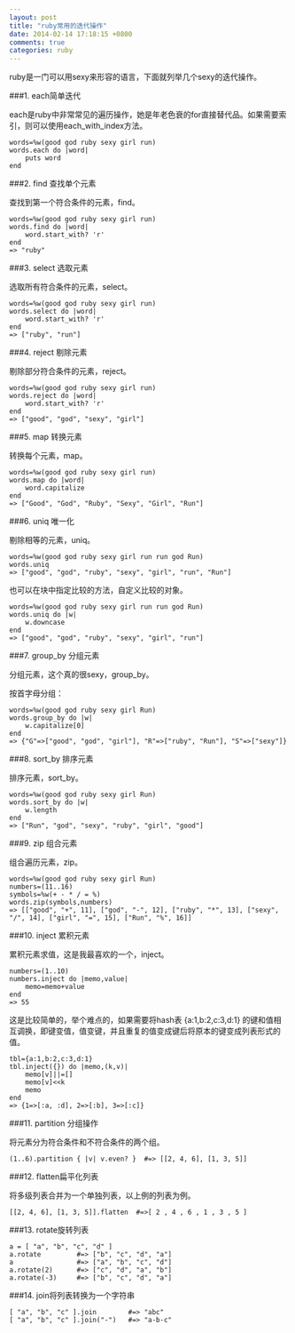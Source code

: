 ```yaml
---
layout: post
title: "ruby常用的迭代操作"
date: 2014-02-14 17:18:15 +0800
comments: true
categories: ruby
---
```


ruby是一门可以用sexy来形容的语言，下面就列举几个sexy的迭代操作。

###1. each简单迭代

each是ruby中非常常见的遍历操作，她是年老色衰的for直接替代品。如果需要索引，则可以使用each_with_index方法。

	words=%w(good god ruby sexy girl run)
	words.each do |word|
		puts word
	end

###2. find 查找单个元素

查找到第一个符合条件的元素，find。

	words=%w(good god ruby sexy girl run)
	words.find do |word|
		word.start_with? 'r'
	end
	=> "ruby"

###3. select 选取元素

选取所有符合条件的元素，select。

	words=%w(good god ruby sexy girl run)
	words.select do |word|
		word.start_with? 'r'
	end
	=> ["ruby", "run"]

###4. reject 剔除元素

剔除部分符合条件的元素，reject。

	words=%w(good god ruby sexy girl run)
	words.reject do |word|
		word.start_with? 'r'
	end
	=> ["good", "god", "sexy", "girl"]

###5. map 转换元素

转换每个元素，map。

	words=%w(good god ruby sexy girl run)
	words.map do |word|
		word.capitalize
	end
	=> ["Good", "God", "Ruby", "Sexy", "Girl", "Run"]

###6. uniq 唯一化

剔除相等的元素，uniq。

	words=%w(good god ruby sexy girl run run god Run)
	words.uniq
	=> ["good", "god", "ruby", "sexy", "girl", "run", "Run"]

也可以在块中指定比较的方法，自定义比较的对象。

	words=%w(good god ruby sexy girl run run god Run)
	words.uniq do |w|
		w.downcase
	end
	=> ["good", "god", "ruby", "sexy", "girl", "run"]

###7. group_by 分组元素

分组元素，这个真的很sexy，group_by。

按首字母分组：

	words=%w(good god ruby sexy girl Run)
	words.group_by do |w|
		w.capitalize[0]
	end
	=> {"G"=>["good", "god", "girl"], "R"=>["ruby", "Run"], "S"=>["sexy"]}

###8. sort_by 排序元素

排序元素，sort_by。

	words=%w(good god ruby sexy girl Run)
	words.sort_by do |w|
		w.length
	end
	=> ["Run", "god", "sexy", "ruby", "girl", "good"]

###9. zip 组合元素

组合遍历元素，zip。

	words=%w(good god ruby sexy girl Run)
	numbers=(11..16)
	symbols=%w(+ - * / = %)
	words.zip(symbols,numbers)
	=> [["good", "+", 11], ["god", "-", 12], ["ruby", "*", 13], ["sexy", "/", 14], ["girl", "=", 15], ["Run", "%", 16]]

###10. inject 累积元素

累积元素求值，这是我最喜欢的一个，inject。

	numbers=(1..10)
	numbers.inject do |memo,value|
		memo=memo+value
	end
	=> 55

这是比较简单的，举个难点的，如果需要将hash表 {a:1,b:2,c:3,d:1} 的键和值相互调换，即键变值，值变键，并且重复的值变成键后将原本的键变成列表形式的值。

	tbl={a:1,b:2,c:3,d:1}
	tbl.inject({}) do |memo,(k,v)|
		memo[v]||=[]
		memo[v]<<k
		memo
	end
	=> {1=>[:a, :d], 2=>[:b], 3=>[:c]}

###11. partition 分组操作

将元素分为符合条件和不符合条件的两个组。
   
	(1..6).partition { |v| v.even? }  #=> [[2, 4, 6], [1, 3, 5]]
###12. flatten扁平化列表

将多级列表合并为一个单独列表，以上例的列表为例。

	[[2, 4, 6], [1, 3, 5]].flatten  #=>[ 2 , 4 , 6 , 1 , 3 , 5 ]

###13. rotate旋转列表

	a = [ "a", "b", "c", "d" ]
	a.rotate         #=> ["b", "c", "d", "a"]
	a                #=> ["a", "b", "c", "d"]
	a.rotate(2)      #=> ["c", "d", "a", "b"]
	a.rotate(-3)     #=> ["b", "c", "d", "a"]

###14. join将列表转换为一个字符串

	[ "a", "b", "c" ].join        #=> "abc"
	[ "a", "b", "c" ].join("-")   #=> "a-b-c"
